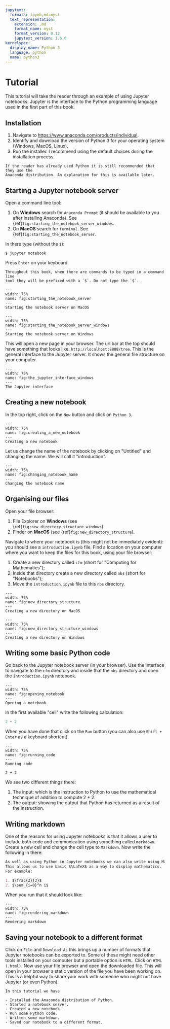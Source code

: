 ```yaml
---
jupytext:
  formats: ipynb,md:myst
  text_representation:
    extension: .md
    format_name: myst
    format_version: 0.12
    jupytext_version: 1.6.0
kernelspec:
  display_name: Python 3
  language: python
  name: python3
---
```


# Tutorial

This tutorial will take the reader through an example of using Jupyter
notebooks. Jupyter is the interface to the Python programming language used in the
first part of this book.

## Installation

1. Navigate to <https://www.anaconda.com/products/individual>.
2. Identify and download the version of Python 3 for your operating system
   (Windows, MacOS, Linux).
3. Run the installer. I recommend using the default choices during the
   installation process.

```{warning}
If the reader has already used Python it is still recommended that they use the
Anaconda distribution. An explanation for this is available later.
```

## Starting a Jupyter notebook server

Open a command line tool:

1. On **Windows** search for `Anaconda Prompt` (it should be available to you
   after installing Anaconda). See
   {ref}`fig:starting_the_notebook_server_windows`.
2. On **MacOS** search for `terminal`. See
   {ref}`fig:starting_the_notebook_server`.

In there type (without the `$`):

    $ jupyter notebook

Press `Enter` on your keyboard.

```{tip}
Throughout this book, when there are commands to be typed in a command line
tool they will be prefixed with a `$`. Do not type the `$`.
```

```{figure} ./img/starting_the_notebook_server/main.png
---
width: 75%
name: fig:starting_the_notebook_server
---
Starting the notebook server on MacOS
```

```{figure} ./img/starting_the_notebook_server_windows/main.png
---
width: 75%
name: fig:starting_the_notebook_server_windows
---
Starting the notebook server on Windows
```

This will open a new page in your browser. The url bar at the top should have
something that looks like: `http://localhost:8888/tree`.
This is the general interface to the Jupyter server. It shows the general file
structure on your computer.

```{figure} ./img/the_jupyter_interface/main.png
---
width: 75%
name: fig:the_jupyter_interface_windows
---
The Jupyter interface
```

## Creating a new notebook

In the top right, click on the `New` button and click on `Python 3`.

```{figure} ./img/creating_a_new_notebook/main.png
---
width: 75%
name: fig:creating_a_new_notebook
---
Creating a new notebook
```

Let us change the name of the notebook by clicking on "Untitled" and changing
the name. We will call it "introduction".

```{figure} ./img/changing_notebook_name/main.png
---
width: 75%
name: fig:changing_notebook_name
---
Changing the notebook name
```

## Organising our files

Open your file browser:

1. File Explorer on **Windows** (see {ref}`fig:new_directory_structure_windows`).
2. Finder on **MacOS** (see {ref}`fig:new_directory_structure`).

Navigate to where your notebook is (this might not be immediately evident): you
should see a `introduction.ipynb` file.
Find a location on your computer where you want to keep the files for this
book, using your file browser:

1. Create a new directory called `cfm` (short for "Computing for Mathematics");
2. Inside that directory create a new directory called `nbs` (short for
   "Notebooks");
3. Move the `introduction.ipynb` file to this `nbs` directory.

```{figure} ./img/new_directory_structure/main.png
---
width: 75%
name: fig:new_directory_structure
---
Creating a new directory on MacOS
```

```{figure} ./img/new_directory_structure_windows/main.png
---
width: 75%
name: fig:new_directory_structure_windows
---
Creating a new directory on Windows
```

## Writing some basic Python code

Go back to the Jupyter notebook server (in your browser).
Use the interface to navigate to the `cfm` directory and inside that the `nbs`
directory and open the `introduction.ipynb` notebook.

```{figure} ./img/opening_notebook/main.png
---
width: 75%
name: fig:opening_notebook
---
Opening a notebook
```

In the first available "cell" write the following calculation:

```python
2 + 2
```

When you have done that click on the `Run` button (you can also use `Shift + Enter` as a keyboard shortcut).

```{figure} ./img/running_code/main.png
---
width: 75%
name: fig:running_code
---
Running code
```

```{code-cell} ipython3
2 + 2
```

We see two different things there:

1. The input: which is the instruction to Python to use the
   mathematical technique of addition to compute 2 + 2.
2. The output: showing the output that Python has returned as a result
   of the instruction.

## Writing markdown

One of the reasons for using Jupyter notebooks is that it allows a user to include
both code and communication using something called `markdown`.
Create a new cell and change the cell type to `Markdown`. Now write the
following in there:

```md
As well as using Python in Jupyter notebooks we can also write using Markdown.
This allows us to use basic $\LaTeX$ as a way to display mathematics.
For example:

1. $\frac{2}{3}$
2. $\sum_{i=0}^n i$
```

When you run that it should look like:

```{figure} ./img/rendering_markdown/main.png
---
width: 75%
name: fig:rendering_markdown
---
Rendering markdown
```

## Saving your notebook to a different format

Click on `File` and `Download As` this brings up a number of formats that
Jupyter notebooks can be exported to. Some of these might need other tools
installed on your computer but a portable option is `HTML`.
Click on `HTML (.html)`.
Now use your file browser and open the downloaded file. This will open in your
browser a static version of the file you have been working on. This is a helpful
way to share your work with someone who might not have Jupyter (or even Python).

```{important}
In this tutorial we have

- Installed the Anaconda distribution of Python.
- Started a notebook server.
- Created a new notebook.
- Run some Python code.
- Written some markdown.
- Saved our notebook to a different format.
```

